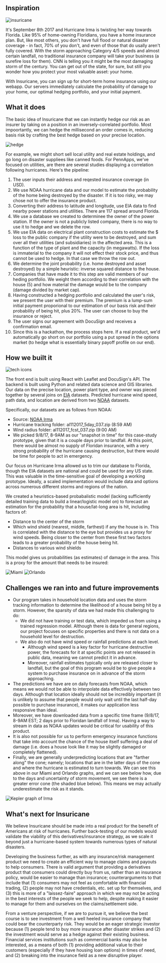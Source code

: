 ## Inspiration

![insuricane](ban.png)

It's September 8th 2017 and Hurricane Irma is twisting her way towards Florida. Like 95% of home-owning Floridians, you have a home insurance plan. But, like most others, you don't have full flood or natural disaster coverage - in fact, 70% of you don't, and even of those that do usally aren't fully covered. With the storm approaching Category 4/5 speeds and almost certain landfall, no traditional insurance company will take your business (a surefire loss for them). CNN is telling you it might be the most damaging storm of the century. You can get out of the state, for sure, but still you wonder how you protect your most valuable asset: your home. 

With Insuricane, you can sign up for short-term home insurance using our webapp. Our servers immediately calculate the probability of damage to your home, our optimal hedging portfolio, and your initial payment.


## What it does

The basic idea of Insuricane that we can instantly hedge our risk as an insurer by taking on a position in an inversely-correlated portfolio. Most impoortantly, we can hedge the millisecond an order comes in, reducing basis risk by crafting the best hedge based on your precise location.

![hedge](hedge.png)

For example, we might short sell local utility and real estate holdings, and go long on disaster suppliees like canned foods. For PennApps, we've focused on utilities, are there are several studies displaying a correlation following hurricanes. Here's the pipeline:

1. The user inputs their address and reqested insurance coverage (in USD).
2. We use NOAA hurricane data and our model to estimate the probability of the home being destroyed by the disaster. If it is too risky, we may chose not to offer the insurance product.
3. Converting their address to latitude and longitude, use EIA data to find nearby power stations and utilities. There are 117 spread around Florida. 
4. We use a database we created to determinee the owner of the power station. If the owner is not a publicly listed company, there is no way to use it to hedge and we delete the row.
5. We use EIA data on electrical plant construction costs to estimate the $ loss to the public company if the utility were to be destroyed, and sum over all their utilities (and subsidiaries) in the affected area. This is a function of the type of plant and the capacity (in megawatts). If the loss is immaterial to the company it will not effect their stock price, and thus cannot be used to hedge. In that case we throw the row out.
6. We determine the joint probability (i.e. home destroyed and asset destroyed) by a simple heuristic: inverse squared distance to the house. 
7. Companies that have made it to this step are valid members of our heding portfolio. We weight them according to their correlation with the house (5) and how material the damage would be to the company (damage divided by market cap).
8. Having constructed a hedging portfolio and calculated the user's risk, we present the user with their premium. The premium is a lump-sum initial payment proporional to our estimation of our basis risk and their probability of being hit, plus 20%. The user can choose to buy the insurance or reject.
9. The user signs our agreement with DocuSign and receives a confirmation email. 
10. Since this is a hackathon, the process stops here. If a real product, we'd automatically go short on our portfolio using a put spread in the options market (to hedge what is essentially binary payoff profile on our end).


## How we built it

![tech icons](tech.png)

The front end is built using React with Leaflet and DocuSign's API. The backend is built using Python and related data science and GIS libraries. Our data on the precise location, power plant type, and owner was pieced together by several joins on [EIA](https://www.eia.gov/) datasets. Predicted hurricane wind speed, path data, and location are derived from two [NOAA](http://www.noaa.gov/) datasets.

Specifically, our datasets are as follows from NOAA:
- Source: [NOAA Irma](https://www.nhc.noaa.gov/gis/archive_forecast_results.php?id=al11&year=2017&name=Hurricane%20IRMA)
- Hurricane tracking folder: al112017_5day_037.zip (8:59 AM)    
- Wind radius folder: al112017_fcst_037.zip (9:00 AM)
- We picked 9/8/17, 8-9AM as our "snapshot in time" for this case-study prototype, given that it is a couple days prior to landfall. At this point, there would be almost no supply of Floridan insurance, with a very strong probability of the hurricane causing destruction, but there would be time for people to act in emergency.

Our focus on Hurricane Irma allowed us to trim our database to Florida, though the EIA datasets are national and could be used for any US state. This was valuable in the time-sensitive goal of developing a working prototype. Ideally, a scaled implementation would include data and options across numerous different storms and regions of the nation.

We created a heuristics-based probabalistic model (lacking sufficiently detailed training data to build a linear/logistic model on) to forecast an estimation for the probability that a house/lat-long area is hit, including factors of:
- Distance to the center of the storm
- Which wind shield (nearest, middle, farthest) if any the house is in. This is correlated with the distance to the eye but provides us a proxy for wind speeds. Being closer to the center from these first two factors leads to a greater probability of the house being hit.
- Distances to various wind shields

This model gives us probabilities (as estimates) of damage in the area. This is a proxy for the amount that needs to be insured:

![Miami](miamirisk.png "Miami") ![Orlando](disneyrisk.png "Orlando")


## Challenges we ran into and future improvements
- Our program takes in household location data and uses the storm tracking information to determine the likelihood of a house being hit by a storm. However, the sparsity of data we had made this challenging to do:
  - We did not have training or test data, which impeded us from using a trained regression model. Although there is data for general regions, our project focuses on specific properties and there is not data on a household level for destruction.
  - We also do not have wind speed or rainfall predictions at each level. 
    - Although wind speed is a key factor for hurricane destructive power, the forecasts for it at specific points are not released in public data, meaning we cannot predict it in advance. 
    - Moreover, rainfall estimates typically only are released closer to landfall, but the goal of this program would be to give people a system to purchase insurance on in advance of the storm approaching.
- The predictions we have are on daily forecasts from NOAA, which means we would not be able to interpolate data effectively between two days. Although that location ideally should not be incredibly important (it is unlikely to assume that people would only wait until the last half-day possible to purchase insurance), it makes our application less responsive than ideal.
- Moreover, we have downloaded data from a specific time frame (9/8/17, 8-9AM EST; 2 days prior to Floridan landfall of Irma). Having a way to stream in data as NOAA updates would be critical for usability of this product.
- It is also not possible for us to perform emergency insurance functions that take into account the chance of the house itself suffering a deal of damage (i.e. does a house look like it may be slightly damaged or completely flattened).
- Finally, we are generally underpredicting locations that are "farther along" the cone; namely; locations that are in the latter days of the cone and where the hurricane is estimated to turn towards. We can see this above in our Miami and Orlando graphs, and we can see below how, due to the days and uncertainty of storm movement, we see there is a greater error cone (the shaded blue below). This means we may actually underestimate the risk as it stands.

![Kepler graph of Irma](keplermap.png "Irma's path")


## What's next for Insuricane

We believe Insuricane should be made into a real product for the benefit of Americans at risk of hurricanes. Further back-testing of our models would validate the viability of this derivatives/insurance strategy, as we scale it beyond just a hurricane-based system towards numerous types of natural disasters. 

Developing the business further, as with any insurance/risk management product we need to create an efficient way to manage claims and payouts to help consumers. There is valid argument that providing a derivatives product that consumers could directly buy from us, rather than an insurance policy, would be easier to manage than insurance; counterarguments to that include that (1) consumers may not feel as comfortable with financial trading, (2) people may not have credentials, etc. set up for themselves, and (3) this is more of a "laissez-faire" approach in which we may not be acting in the best interests of the people we seek to help, despite making it easier to manage for them and ourselves on the claims/settlement side.

From a venture perspective, if we are to pursue it, we believe the best course is to see investment from a well heeled insurance company that could bear the counterparty risk. They would be an eager strategic investor because (1) people tend to buy more insurance after disaster strikes and (2) the investment would serve as a hedge against their existing business. Financial services institutions such as commercial banks may also be interested, as a means of both (1) providing additional value to their customers (especially if they have housing loan options) in times of need, and (2) breaking into the insurance field as a new disruptive player.
